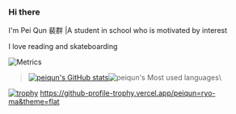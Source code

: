 ### Hi there  

I'm Pei Qun 裴群 |A student in school who is motivated by interest

I love reading and skateboarding  

![Metrics](https://metrics.lecoq.io/peiqun?template=classic&config.timezone=Asia%2FShanghai)  

> [![peiqun's GitHub stats](https://github-readme-stats.vercel.app/api?username=peiqun)](https://github.com/anuraghazra/github-readme-stats)![peiqun's Most used languages](https://github-readme-stats.vercel.app/api/top-langs/?username=peiqun&layout=compact&hide_border=true&langs_count=10)\

[![trophy](https://github-profile-trophy.vercel.app/peiqun=ryo-ma&theme=onedark)](https://github.com/ryo-ma/github-profile-trophy)
https://github-profile-trophy.vercel.app/peiqun=ryo-ma&theme=flat
